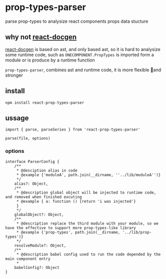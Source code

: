 # prop-types-parser

parse prop-types to analysize react components props data stucture

## why not [react-docgen](https://github.com/reactjs/react-docgen)

[react-docgen](https://github.com/reactjs/react-docgen) is based on ast, and only based ast, so it is hard to analysize some runtime code, such as `ONECOMPONENT.PropTypes` is imported form a module or is produce by a runtime function

`prop-types-parser`, combines ast and runtime code, it is more flexible and stronger
## install
`npm install react-prop-types-parser`

## ussage

```
import { parse, parseSeries } from 'react-prop-types-parser'

parse(file, options)
```

### options
```
interface ParserConfig {
    /**
     * @desciption alias in code
     * @example {'moduleA', path.join(__dirname, ''../lib/moduleA'')}
     */
    alias?: Object,
    /**
     * @description global object will be injected to runtime code, and removed when finished excuting
     * @example { a: function () {return 'i was injected'}
     }
     */
    globalObject?: Object,
    /**
     * @description replace the third module with your module, so we have the effective to support more prop-types-like library
     * @example {'prop-types', path.join(__dirname, '../lib/prop-types')}
     */
    resolveModule?: Object,
    /**
     * @description babel config used to run the code depended by the main component entry
     *
    babelConfig?: Object
}
```
